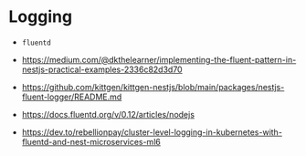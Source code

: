 # Logging

- `fluentd`


- https://medium.com/@dkthelearner/implementing-the-fluent-pattern-in-nestjs-practical-examples-2336c82d3d70
- https://github.com/kittgen/kittgen-nestjs/blob/main/packages/nestjs-fluent-logger/README.md
- https://docs.fluentd.org/v/0.12/articles/nodejs
- https://dev.to/rebellionpay/cluster-level-logging-in-kubernetes-with-fluentd-and-nest-microservices-ml6